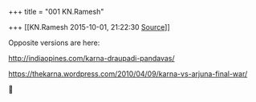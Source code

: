 +++
title = "001 KN.Ramesh"

+++
[[KN.Ramesh	2015-10-01, 21:22:30 [Source](https://groups.google.com/g/samskrita/c/VQrZ_LrVoiM)]]



Opposite versions are here:  

<http://indiaopines.com/karna-draupadi-pandavas/>  

  

<https://thekarna.wordpress.com/2010/04/09/karna-vs-arjuna-final-war/>  



